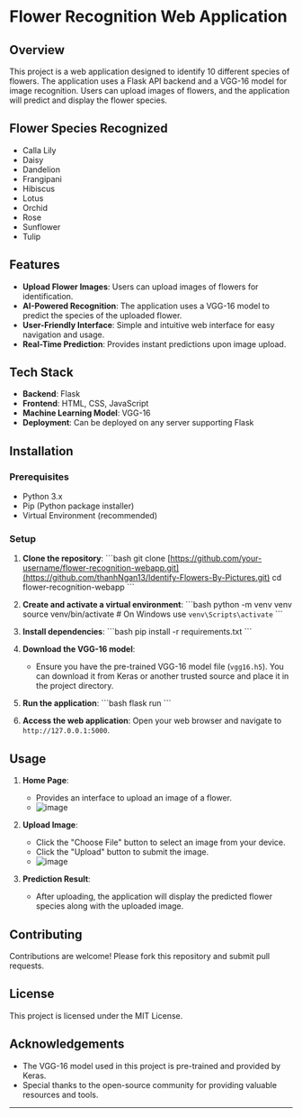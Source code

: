 
# Flower Recognition Web Application

## Overview

This project is a web application designed to identify 10 different species of flowers. The application uses a Flask API backend and a VGG-16 model for image recognition. Users can upload images of flowers, and the application will predict and display the flower species.

## Flower Species Recognized
- Calla Lily
- Daisy
- Dandelion
- Frangipani
- Hibiscus
- Lotus
- Orchid
- Rose
- Sunflower
- Tulip

## Features

- **Upload Flower Images**: Users can upload images of flowers for identification.
- **AI-Powered Recognition**: The application uses a VGG-16 model to predict the species of the uploaded flower.
- **User-Friendly Interface**: Simple and intuitive web interface for easy navigation and usage.
- **Real-Time Prediction**: Provides instant predictions upon image upload.

## Tech Stack

- **Backend**: Flask
- **Frontend**: HTML, CSS, JavaScript
- **Machine Learning Model**: VGG-16
- **Deployment**: Can be deployed on any server supporting Flask

## Installation

### Prerequisites

- Python 3.x
- Pip (Python package installer)
- Virtual Environment (recommended)

### Setup

1. **Clone the repository**:
    \`\`\`bash
    git clone [https://github.com/your-username/flower-recognition-webapp.git](https://github.com/thanhNgan13/Identify-Flowers-By-Pictures.git)
    cd flower-recognition-webapp
    \`\`\`

2. **Create and activate a virtual environment**:
    \`\`\`bash
    python -m venv venv
    source venv/bin/activate  # On Windows use `venv\Scripts\activate`
    \`\`\`

3. **Install dependencies**:
    \`\`\`bash
    pip install -r requirements.txt
    \`\`\`

4. **Download the VGG-16 model**:
    - Ensure you have the pre-trained VGG-16 model file (`vgg16.h5`). You can download it from Keras or another trusted source and place it in the project directory.

5. **Run the application**:
    \`\`\`bash
    flask run
    \`\`\`

6. **Access the web application**:
    Open your web browser and navigate to `http://127.0.0.1:5000`.

## Usage

1. **Home Page**:
    - Provides an interface to upload an image of a flower.
    - ![image](https://github.com/thanhNgan13/Identify-Flowers-By-Pictures/assets/89728233/d9375a9b-d9c0-400f-9556-69f689fe669b)


2. **Upload Image**:
    - Click the "Choose File" button to select an image from your device.
    - Click the "Upload" button to submit the image.
    - ![image](https://github.com/thanhNgan13/Identify-Flowers-By-Pictures/assets/89728233/8123a0a6-b852-4054-bce2-d7627d301206)


3. **Prediction Result**:
    - After uploading, the application will display the predicted flower species along with the uploaded image.


## Contributing

Contributions are welcome! Please fork this repository and submit pull requests.

## License

This project is licensed under the MIT License.

## Acknowledgements

- The VGG-16 model used in this project is pre-trained and provided by Keras.
- Special thanks to the open-source community for providing valuable resources and tools.

---
